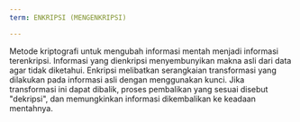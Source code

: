 ```yaml
---
term: ENKRIPSI (MENGENKRIPSI)

---
```

Metode kriptografi untuk mengubah informasi mentah menjadi informasi terenkripsi. Informasi yang dienkripsi menyembunyikan makna asli dari data agar tidak diketahui. Enkripsi melibatkan serangkaian transformasi yang dilakukan pada informasi asli dengan menggunakan kunci. Jika transformasi ini dapat dibalik, proses pembalikan yang sesuai disebut "dekripsi", dan memungkinkan informasi dikembalikan ke keadaan mentahnya.
